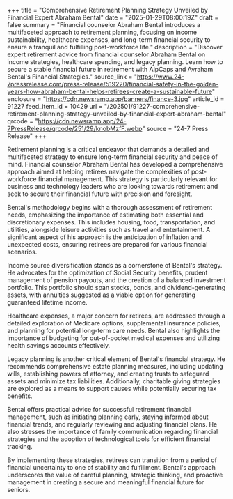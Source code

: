 +++
title = "Comprehensive Retirement Planning Strategy Unveiled by Financial Expert Abraham Bental"
date = "2025-01-29T08:00:19Z"
draft = false
summary = "Financial counselor Abraham Bental introduces a multifaceted approach to retirement planning, focusing on income sustainability, healthcare expenses, and long-term financial security to ensure a tranquil and fulfilling post-workforce life."
description = "Discover expert retirement advice from financial counselor Abraham Bental on income strategies, healthcare spending, and legacy planning. Learn how to secure a stable financial future in retirement with AlpCaps and Avraham Bental's Financial Strategies."
source_link = "https://www.24-7pressrelease.com/press-release/519220/financial-safety-in-the-golden-years-how-abraham-bental-helps-retirees-create-a-sustainable-future"
enclosure = "https://cdn.newsramp.app/banners/finance-3.jpg"
article_id = 91227
feed_item_id = 10429
url = "/202501/91227-comprehensive-retirement-planning-strategy-unveiled-by-financial-expert-abraham-bental"
qrcode = "https://cdn.newsramp.app/24-7PressRelease/qrcode/251/29/knobMzfF.webp"
source = "24-7 Press Release"
+++

<p>Retirement planning is a critical endeavor that demands a detailed and multifaceted strategy to ensure long-term financial security and peace of mind. Financial counselor Abraham Bental has developed a comprehensive approach aimed at helping retirees navigate the complexities of post-workforce financial management. This strategy is particularly relevant for business and technology leaders who are looking towards retirement and seek to secure their financial future with precision and foresight.</p><p>Bental's methodology begins with a thorough assessment of retirement needs, emphasizing the importance of estimating both essential and discretionary expenses. This includes housing, food, transportation, and utilities, alongside leisure activities such as travel and entertainment. A significant aspect of his approach is the anticipation of inflation and unexpected costs, ensuring retirees are prepared for various financial scenarios.</p><p>Income source diversification stands as a cornerstone of Bental's strategy. He advocates for the optimization of Social Security benefits, prudent management of pension payouts, and the creation of a balanced investment portfolio. This portfolio should span stocks, bonds, and dividend-generating assets, with annuities suggested as a viable option for generating guaranteed lifetime income.</p><p>Healthcare expenses, a major concern for retirees, are addressed through a detailed exploration of Medicare options, supplemental insurance policies, and planning for potential long-term care needs. Bental also highlights the importance of budgeting for out-of-pocket medical expenses and utilizing health savings accounts effectively.</p><p>Legacy planning is another critical element of Bental's financial strategy. He recommends comprehensive estate planning measures, including updating wills, establishing powers of attorney, and creating trusts to safeguard assets and minimize tax liabilities. Additionally, charitable giving strategies are explored as a means to support causes while potentially securing tax benefits.</p><p>Bental offers practical advice for successful retirement financial management, such as initiating planning early, staying informed about financial trends, and regularly reviewing and adjusting financial plans. He also stresses the importance of family communication regarding financial strategies and the adoption of technological tools for efficient financial tracking.</p><p>By implementing these strategies, retirees can transition from a period of financial uncertainty to one of stability and fulfillment. Bental's approach underscores the value of careful planning, strategic thinking, and proactive management in creating a secure and meaningful financial future for seniors.</p>